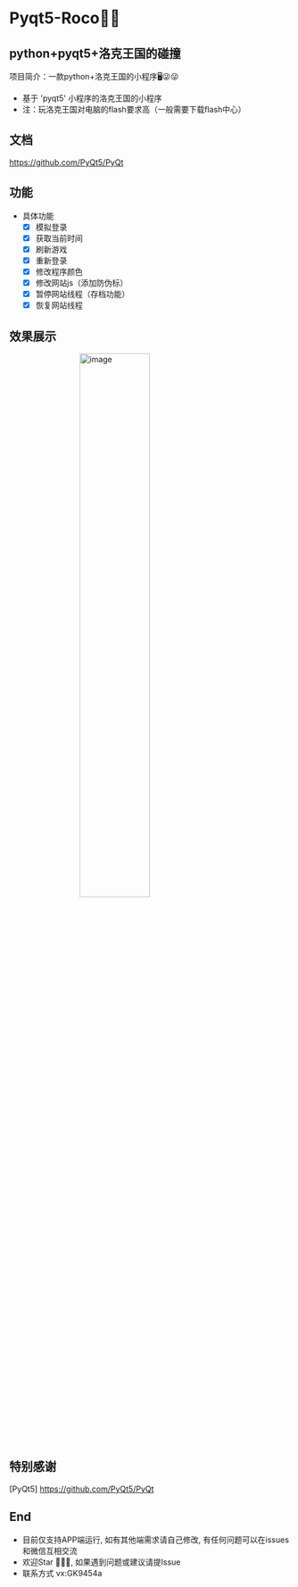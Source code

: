 # Pyqt5-Roco🤖🥶
## python+pyqt5+洛克王国的碰撞
项目简介：一款python+洛克王国的小程序🖥️😜😜
- 基于 'pyqt5' 小程序的洛克王国的小程序
- 注：玩洛克王国对电脑的flash要求高（一般需要下载flash中心）
## 文档
https://github.com/PyQt5/PyQt
## 功能
- 具体功能
  - [x] 模拟登录
  - [x] 获取当前时间
  - [x] 刷新游戏
  - [x] 重新登录
  - [x] 修改程序颜色
  - [x] 修改网站js（添加防伪标）
  - [x] 暂停网站线程（存档功能）
  - [x] 恢复网站线程
 ## 效果展示
<img src="https://github.com/ymadangx/Pyqt5-Roco/assets/147308717/95925bc0-65bc-43b2-9f4c-4c6bc819001c" alt="image" style="display:block;margin:auto;width:50%;">

## 特别感谢
[PyQt5] https://github.com/PyQt5/PyQt
## End
- 目前仅支持APP端运行, 如有其他端需求请自己修改, 有任何问题可以在issues和微信互相交流
- 欢迎Star 🌟🌟🌟, 如果遇到问题或建议请提Issue
- 联系方式 vx:GK9454a
